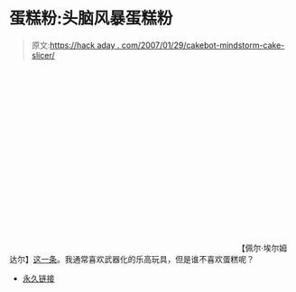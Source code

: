 # 蛋糕粉:头脑风暴蛋糕粉

> 原文:[https://hack aday . com/2007/01/29/cakebot-mindstorm-cake-slicer/](https://hackaday.com/2007/01/29/cakebot-mindstorm-cake-slicer/)

<object width="400" height="325"><param value="http://www.youtube.com/v/4O4x9J4PnSI" name="movie"> <param value="transparent" name="wmode"></object> 
【佩尔·埃尔姆达尔】[这一条](http://www.youtube.com/watch?v=4O4x9J4PnSI)。我通常喜欢武器化的乐高玩具，但是谁不喜欢蛋糕呢？

*   [永久链接](http://www.youtube.com/watch?v=4O4x9J4PnSI)